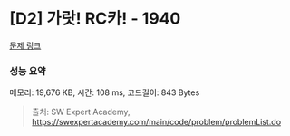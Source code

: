 # [D2] 가랏! RC카! - 1940 

[문제 링크](https://swexpertacademy.com/main/code/problem/problemDetail.do?contestProbId=AV5PjMgaALgDFAUq) 

### 성능 요약

메모리: 19,676 KB, 시간: 108 ms, 코드길이: 843 Bytes



> 출처: SW Expert Academy, https://swexpertacademy.com/main/code/problem/problemList.do